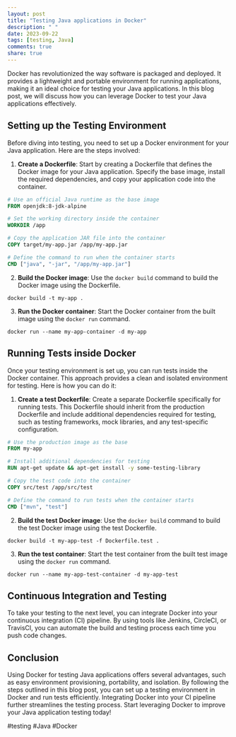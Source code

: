 ```yaml
---
layout: post
title: "Testing Java applications in Docker"
description: " "
date: 2023-09-22
tags: [testing, Java]
comments: true
share: true
---
```


Docker has revolutionized the way software is packaged and deployed. It provides a lightweight and portable environment for running applications, making it an ideal choice for testing your Java applications. In this blog post, we will discuss how you can leverage Docker to test your Java applications effectively.

## Setting up the Testing Environment

Before diving into testing, you need to set up a Docker environment for your Java application. Here are the steps involved:

1. **Create a Dockerfile**: Start by creating a Dockerfile that defines the Docker image for your Java application. Specify the base image, install the required dependencies, and copy your application code into the container.

```Dockerfile
# Use an official Java runtime as the base image
FROM openjdk:8-jdk-alpine

# Set the working directory inside the container
WORKDIR /app

# Copy the application JAR file into the container
COPY target/my-app.jar /app/my-app.jar

# Define the command to run when the container starts
CMD ["java", "-jar", "/app/my-app.jar"]
```

2. **Build the Docker image**: Use the `docker build` command to build the Docker image using the Dockerfile.

```
docker build -t my-app .
```

3. **Run the Docker container**: Start the Docker container from the built image using the `docker run` command.

```
docker run --name my-app-container -d my-app
```

## Running Tests inside Docker

Once your testing environment is set up, you can run tests inside the Docker container. This approach provides a clean and isolated environment for testing. Here is how you can do it:

1. **Create a test Dockerfile**: Create a separate Dockerfile specifically for running tests. This Dockerfile should inherit from the production Dockerfile and include additional dependencies required for testing, such as testing frameworks, mock libraries, and any test-specific configuration.

```Dockerfile
# Use the production image as the base
FROM my-app

# Install additional dependencies for testing
RUN apt-get update && apt-get install -y some-testing-library

# Copy the test code into the container
COPY src/test /app/src/test

# Define the command to run tests when the container starts
CMD ["mvn", "test"]
```

2. **Build the test Docker image**: Use the `docker build` command to build the test Docker image using the test Dockerfile.

```
docker build -t my-app-test -f Dockerfile.test .
```

3. **Run the test container**: Start the test container from the built test image using the `docker run` command.

```
docker run --name my-app-test-container -d my-app-test
```

## Continuous Integration and Testing

To take your testing to the next level, you can integrate Docker into your continuous integration (CI) pipeline. By using tools like Jenkins, CircleCI, or TravisCI, you can automate the build and testing process each time you push code changes.

## Conclusion

Using Docker for testing Java applications offers several advantages, such as easy environment provisioning, portability, and isolation. By following the steps outlined in this blog post, you can set up a testing environment in Docker and run tests efficiently. Integrating Docker into your CI pipeline further streamlines the testing process. Start leveraging Docker to improve your Java application testing today!

#testing #Java #Docker